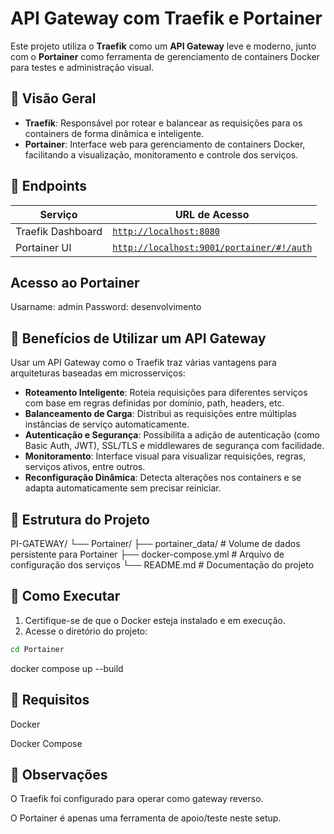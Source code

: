 # API Gateway com Traefik e Portainer

Este projeto utiliza o **Traefik** como um **API Gateway** leve e moderno, junto com o **Portainer** como ferramenta de gerenciamento de containers Docker para testes e administração visual.

## 🔧 Visão Geral

- **Traefik**: Responsável por rotear e balancear as requisições para os containers de forma dinâmica e inteligente.
- **Portainer**: Interface web para gerenciamento de containers Docker, facilitando a visualização, monitoramento e controle dos serviços.

## 📌 Endpoints

| Serviço   | URL de Acesso                  |
|-----------|--------------------------------|
| Traefik Dashboard | [`http://localhost:8080`](http://localhost:8080) |
| Portainer UI      | [`http://localhost:9001/portainer/#!/auth`](http://localhost:9001/portainer/#!/auth) |

## Acesso ao Portainer

Usarname: admin
Password: desenvolvimento

## 🚀 Benefícios de Utilizar um API Gateway

Usar um API Gateway como o Traefik traz várias vantagens para arquiteturas baseadas em microsserviços:

- **Roteamento Inteligente**: Roteia requisições para diferentes serviços com base em regras definidas por domínio, path, headers, etc.
- **Balanceamento de Carga**: Distribui as requisições entre múltiplas instâncias de serviço automaticamente.
- **Autenticação e Segurança**: Possibilita a adição de autenticação (como Basic Auth, JWT), SSL/TLS e middlewares de segurança com facilidade.
- **Monitoramento**: Interface visual para visualizar requisições, regras, serviços ativos, entre outros.
- **Reconfiguração Dinâmica**: Detecta alterações nos containers e se adapta automaticamente sem precisar reiniciar.

## 📂 Estrutura do Projeto

PI-GATEWAY/
└── Portainer/
├── portainer_data/ # Volume de dados persistente para Portainer
├── docker-compose.yml # Arquivo de configuração dos serviços
└── README.md # Documentação do projeto


## 🐳 Como Executar

1. Certifique-se de que o Docker esteja instalado e em execução.
2. Acesse o diretório do projeto:

```bash
cd Portainer
```
docker compose up --build

## 📘 Requisitos
Docker

Docker Compose

## 🧠 Observações
O Traefik foi configurado para operar como gateway reverso.

O Portainer é apenas uma ferramenta de apoio/teste neste setup.
